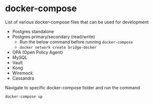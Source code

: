 # docker-compose

List of various docker-compose files that can be used for development

- Postgres standalone
- Postgres primary/secondary (read/write)
  - Run the below command before running `docker-compose`
  - `docker network create bridge-docker`
- OPA (Open Policy Agent)
- MySQL
- Vault
- Kong
- Wiremock
- Cassandra

Navigate to specific docker-compose folder and run the command

```
docker-compose up
```
